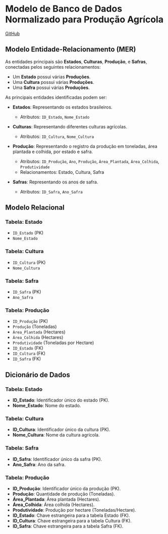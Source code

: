 
# Modelo de Banco de Dados Normalizado para Produção Agrícola

[GitHub](https://github.com/pedrosof/Fase3_Cap10)

## Modelo Entidade-Relacionamento (MER)

As entidades principais são **Estados**, **Culturas**, **Produção**, e **Safras**, conectadas pelos seguintes relacionamentos:

- Um **Estado** possui várias **Produções**.
- Uma **Cultura** possui várias **Produções**.
- Uma **Safra** possui várias **Produções**.

As principais entidades identificadas podem ser:

- **Estados**: Representando os estados brasileiros.
  - Atributos: `ID_Estado`, `Nome_Estado`
  
- **Culturas**: Representando diferentes culturas agrícolas.
  - Atributos: `ID_Cultura`, `Nome_Cultura`

- **Produção**: Representando o registro da produção em toneladas, área plantada e colhida, por estado e safra.
  - Atributos: `ID_Produção`, `Ano`, `Produção`, `Área_Plantada`, `Área_Colhida`, `Produtividade`
  - Relacionamentos: Estado, Cultura, Safra

- **Safras**: Representando os anos de safra.
  - Atributos: `ID_Safra`, `Ano_Safra`

## Modelo Relacional

### Tabela: Estado
- `ID_Estado` (PK)
- `Nome_Estado`

### Tabela: Cultura
- `ID_Cultura` (PK)
- `Nome_Cultura`

### Tabela: Safra
- `ID_Safra` (PK)
- `Ano_Safra`

### Tabela: Produção
- `ID_Produção` (PK)
- `Produção` (Toneladas)
- `Área_Plantada` (Hectares)
- `Área_Colhida` (Hectares)
- `Produtividade` (Toneladas por Hectare)
- `ID_Estado` (FK)
- `ID_Cultura` (FK)
- `ID_Safra` (FK)

## Dicionário de Dados

### Tabela: Estado
- **ID_Estado**: Identificador único do estado (PK).
- **Nome_Estado**: Nome do estado.

### Tabela: Cultura
- **ID_Cultura**: Identificador único da cultura (PK).
- **Nome_Cultura**: Nome da cultura agrícola.

### Tabela: Safra
- **ID_Safra**: Identificador único da safra (PK).
- **Ano_Safra**: Ano da safra.

### Tabela: Produção
- **ID_Produção**: Identificador único da produção (PK).
- **Produção**: Quantidade de produção (Toneladas).
- **Área_Plantada**: Área plantada (Hectares).
- **Área_Colhida**: Área colhida (Hectares).
- **Produtividade**: Produção por hectare (Toneladas/Hectare).
- **ID_Estado**: Chave estrangeira para a tabela Estado (FK).
- **ID_Cultura**: Chave estrangeira para a tabela Cultura (FK).
- **ID_Safra**: Chave estrangeira para a tabela Safra (FK).
